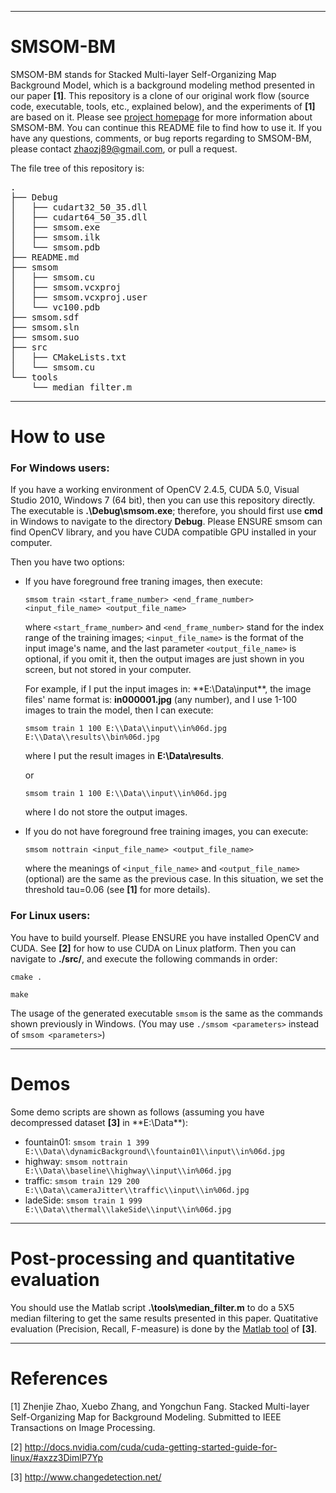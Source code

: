 
------------------------------------------------------------

# SMSOM-BM

SMSOM-BM stands for Stacked Multi-layer Self-Organizing Map Background Model, which is a background modeling method presented in our paper **[1]**. This repository is a clone of our original work flow (source code, executable, tools, etc., explained below), and the experiments of **[1]** are based on it. Please see [project homepage][project homepage] for more information about SMSOM-BM. You can continue this README file to find how to use it. If you have any questions, comments, or bug reports regarding to SMSOM-BM, please contact zhaozj89@gmail.com, or pull a request.

The file tree of this repository is:

<pre>
.
├── Debug
│   ├── cudart32_50_35.dll
│   ├── cudart64_50_35.dll
│   ├── smsom.exe
│   ├── smsom.ilk
│   └── smsom.pdb
├── README.md
├── smsom
│   ├── smsom.cu
│   ├── smsom.vcxproj
│   ├── smsom.vcxproj.user
│   └── vc100.pdb
├── smsom.sdf
├── smsom.sln
├── smsom.suo
├── src
│   ├── CMakeLists.txt
│   └── smsom.cu
└── tools
    └── median_filter.m
</pre>

------------------------------------------------------------

# How to use


### For Windows users:

If you have a working environment of OpenCV 2.4.5, CUDA 5.0, Visual Studio 2010, Windows 7 (64 bit), then you can use this repository directly. The executable is **.\Debug\smsom.exe**; therefore, you should first use **cmd** in Windows to navigate to the directory **Debug**. Please ENSURE smsom can find OpenCV library, and you have CUDA compatible GPU installed in your computer.


Then you have two options:

* If you have foreground free traning images, then execute:

  `smsom train <start_frame_number> <end_frame_number> <input_file_name> <output_file_name>`
    
  where `<start_frame_number>` and `<end_frame_number>` stand for the index range of the training images; `<input_file_name>`     is the format of the input image's name, and the last parameter `<output_file_name>` is optional, if you omit it, then the      output images are just shown in you screen, but not stored in your computer. 

  For example, if I put the input images in: **E:\Data\input\**, 
  the image files' name format is: **in000001.jpg** (any number), and I use 1-100 images to train the model, then I can execute:

  `smsom train 1 100 E:\\Data\\input\\in%06d.jpg E:\\Data\\results\\bin%06d.jpg`

  where I put the result images in **E:\Data\results**.

  or

  `smsom train 1 100 E:\\Data\\input\\in%06d.jpg`

  where I do not store the output images.
  
* If you do not have foreground free training images, you can execute:
  
  `smsom nottrain <input_file_name> <output_file_name>`

  where the meanings of `<input_file_name>` and `<output_file_name>` (optional) are the same as the previous case. In this situation, we set the threshold tau=0.06 (see **[1]** for more details). 
 
### For Linux users:


You have to build yourself. Please ENSURE you have installed OpenCV and CUDA. See **[2]** for how to use CUDA on Linux platform. Then you can navigate to **./src/**, and execute the following commands in order:

`cmake .`

`make`

The usage of the generated executable `smsom` is the same as the commands shown previously in Windows. (You may use `./smsom <parameters>` instead of `smsom <parameters>`)

------------------------------------------------------------

# Demos

Some demo scripts are shown as follows (assuming you have decompressed dataset **[3]** in **E:\Data\**):

* fountain01: ``smsom train 1 399 E:\\Data\\dynamicBackground\\fountain01\\input\\in%06d.jpg``
* highway: ``smsom nottrain E:\\Data\\baseline\\highway\\input\\in%06d.jpg``
* traffic: ``smsom train 129 200 E:\\Data\\cameraJitter\\traffic\\input\\in%06d.jpg``
* ladeSide: ``smsom train 1 999 E:\\Data\\thermal\\lakeSide\\input\\in%06d.jpg``

------------------------------------------------------------

# Post-processing and quantitative evaluation

You should use the Matlab script **.\tools\median_filter.m** to do a 5X5 median filtering to get the same results presented in this paper. Quatitative evaluation (Precision, Recall, F-measure) is done by the [Matlab tool][Matlab tool] of **[3]**.

------------------------------------------------------------

# References

[1] Zhenjie Zhao, Xuebo Zhang, and Yongchun Fang. Stacked Multi-layer Self-Organizing Map for
Background Modeling. Submitted to IEEE Transactions on Image Processing.

[2] http://docs.nvidia.com/cuda/cuda-getting-started-guide-for-linux/#axzz3DimlP7Yp

[3] http://www.changedetection.net/


[project homepage]: http://zhaozj89.github.io/SMSOM/

[Matlab tool]: http://wordpress-jodoin.dmi.usherb.ca/static/code/MatlabCode2012.zip
